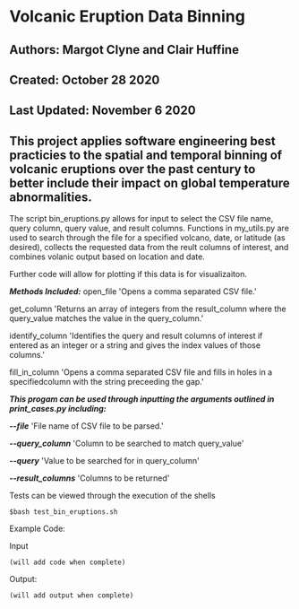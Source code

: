 # Volcanic Eruption Data Binning

## Authors: Margot Clyne and Clair Huffine
## Created: October 28 2020
## Last Updated: November 6 2020

## This project applies software engineering best practicies to the spatial and temporal binning of volcanic eruptions over the past century to better include their impact on global temperature abnormalities. 

The script bin_eruptions.py allows for input to select the CSV file name, query column, query value, and result columns. Functions in my_utils.py are used to search through the file for a specified volcano, date, or latitude (as desired), collects the requested data from the reult columns of interest, and combines volanic output based on location and date. 

Further code will allow for plotting if this data is for visualizaiton.

***Methods Included:***
   open_file 'Opens a comma separated CSV file.'
   
   get_column 'Returns an array of integers from the result_column where the query_value matches the value in the query_column.'
   
   identify_column 'Identifies the query and result columns of interest if entered as an integer or a string and gives the index values of those columns.'

   fill_in_column 'Opens a comma separated CSV file and fills in holes
                   in a specifiedcolumn with the string preceeding the gap.'
                   
                   
***This progam can be used through inputting the arguments outlined in print_cases.py including:*** 

***--file*** 'File name of CSV file to be parsed.'

***--query_column*** 'Column to be searched to match query_value'

***--query*** 'Value to be searched for in query_column'

***--result_columns*** 'Columns to be returned'


Tests can be viewed through the execution of the shells
```
$bash test_bin_eruptions.sh
```
Example Code:

Input
```
(will add code when complete)
```

Output:
```
(will add output when complete)
```